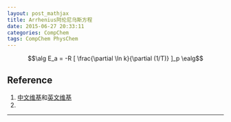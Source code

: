 ```yaml
---
layout: post_mathjax
title: Arrhenius阿伦尼乌斯方程
date: 2015-06-27 20:33:11
categories: CompChem
tags: CompChem PhysChem
---
```


$$\alg E_a = -R [ \frac{\partial \ln k}{\partial (1/T)} ]_p \ealg$$

## Reference
1. [中文维基](https://zh.wikipedia.org/wiki/%E9%98%BF%E4%BC%A6%E5%B0%BC%E4%B9%8C%E6%96%AF%E6%96%B9%E7%A8%8B)和[英文维基](https://en.wikipedia.org/wiki/Arrhenius_equation)
2. 

---
